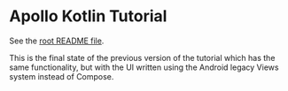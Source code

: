 # Apollo Kotlin Tutorial

See the [root README file](../../README.md).

This is the final state of the previous version of the tutorial which has the same functionality, but with the UI written using the Android legacy Views system instead of Compose. 
